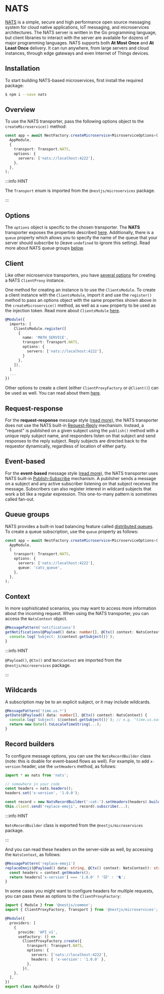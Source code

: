 # NATS

[NATS](https://nats.io) is a simple, secure and high performance open source messaging system for cloud native applications, IoT messaging, and microservices architectures. The NATS server is written in the Go programming language, but client libraries to interact with the server are available for dozens of major programming languages. NATS supports both **At Most Once** and **At Least Once** delivery. It can run anywhere, from large servers and cloud instances, through edge gateways and even Internet of Things devices.

## Installation

To start building NATS-based microservices, first install the required package:

```bash
$ npm i --save nats
```

## Overview

To use the NATS transporter, pass the following options object to the `createMicroservice()` method:

```ts title="main.ts"
const app = await NestFactory.createMicroservice<MicroserviceOptions>(
  AppModule,
  {
    transport: Transport.NATS,
    options: {
      servers: ['nats://localhost:4222'],
    },
  },
);
```

:::info HINT

The `Transport` enum is imported from the `@nestjs/microservices` package.

:::

## Options

The `options` object is specific to the chosen transporter. The **NATS** transporter exposes the properties described [here](https://github.com/nats-io/node-nats#connection-options).
Additionally, there is a `queue` property which allows you to specify the name of the queue that your server should subscribe to (leave `undefined` to ignore this setting). Read more about NATS queue groups [below](#queue-groups).

## Client

Like other microservice transporters, you have [several options](./basics#client) for creating a NATS `ClientProxy` instance.

One method for creating an instance is to use the `ClientsModule`. To create a client instance with the `ClientsModule`, import it and use the `register()` method to pass an options object with the same properties shown above in the `createMicroservice()` method, as well as a `name` property to be used as the injection token. Read more about `ClientsModule` [here](./basics#client).

```ts
@Module({
  imports: [
    ClientsModule.register([
      {
        name: 'MATH_SERVICE',
        transport: Transport.NATS,
        options: {
          servers: ['nats://localhost:4222'],
        }
      },
    ]),
  ]
  ...
})
```

Other options to create a client (either `ClientProxyFactory` or `@Client()`) can be used as well. You can read about them [here](./basics#client).

## Request-response

For the **request-response** message style ([read more](./basics#request-response)), the NATS transporter does not use the NATS built-in [Request-Reply](https://docs.nats.io/nats-concepts/reqreply) mechanism. Instead, a "request" is published on a given subject using the `publish()` method with a unique reply subject name, and responders listen on that subject and send responses to the reply subject. Reply subjects are directed back to the requestor dynamically, regardless of location of either party.

## Event-based

For the **event-based** message style ([read more](./basics#event-based)), the NATS transporter uses NATS built-in [Publish-Subscribe](https://docs.nats.io/nats-concepts/pubsub) mechanism. A publisher sends a message on a subject and any active subscriber listening on that subject receives the message. Subscribers can also register interest in wildcard subjects that work a bit like a regular expression. This one-to-many pattern is sometimes called fan-out.

## Queue groups

NATS provides a built-in load balancing feature called [distributed queues](https://docs.nats.io/nats-concepts/queue). To create a queue subscription, use the `queue` property as follows:

```ts title="main.ts"
const app = await NestFactory.createMicroservice<MicroserviceOptions>(
  AppModule,
  {
    transport: Transport.NATS,
    options: {
      servers: ['nats://localhost:4222'],
      queue: 'cats_queue',
    },
  },
);
```

## Context

In more sophisticated scenarios, you may want to access more information about the incoming request. When using the NATS transporter, you can access the `NatsContext` object.

```ts
@MessagePattern('notifications')
getNotifications(@Payload() data: number[], @Ctx() context: NatsContext) {
  console.log(`Subject: ${context.getSubject()}`);
}
```

:::info HINT

`@Payload()`, `@Ctx()` and `NatsContext` are imported from the `@nestjs/microservices` package.

:::

## Wildcards

A subscription may be to an explicit subject, or it may include wildcards.

```ts
@MessagePattern('time.us.*')
getDate(@Payload() data: number[], @Ctx() context: NatsContext) {
  console.log(`Subject: ${context.getSubject()}`); // e.g. "time.us.east"
  return new Date().toLocaleTimeString(...);
}
```

## Record builders

To configure message options, you can use the `NatsRecordBuilder` class (note: this is doable for event-based flows as well). For example, to add `x-version` header, use the `setHeaders` method, as follows:

```ts
import * as nats from 'nats';

// somewhere in your code
const headers = nats.headers();
headers.set('x-version', '1.0.0');

const record = new NatsRecordBuilder(':cat:').setHeaders(headers).build();
this.client.send('replace-emoji', record).subscribe(...);
```

:::info HINT

`NatsRecordBuilder` class is exported from the `@nestjs/microservices` package.

:::

And you can read these headers on the server-side as well, by accessing the `NatsContext`, as follows:

```ts
@MessagePattern('replace-emoji')
replaceEmoji(@Payload() data: string, @Ctx() context: NatsContext): string {
  const headers = context.getHeaders();
  return headers['x-version'] === '1.0.0' ? '🐱' : '🐈';
}
```

In some cases you might want to configure headers for multiple requests, you can pass these as options to the `ClientProxyFactory`:

```ts
import { Module } from '@nestjs/common';
import { ClientProxyFactory, Transport } from '@nestjs/microservices';

@Module({
  providers: [
    {
      provide: 'API_v1',
      useFactory: () =>
        ClientProxyFactory.create({
          transport: Transport.NATS,
          options: {
            servers: ['nats://localhost:4222'],
            headers: { 'x-version': '1.0.0' },
          },
        }),
    },
  ],
})
export class ApiModule {}
```
